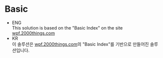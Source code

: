 # Basic
* ENG   
This solution is based on the "Basic Index" on the site [wpf.2000things.com](https://wpf.2000things.com/)   
* KR   
이 솔루션은 [wpf.2000things.com](https://wpf.2000things.com/)의 "Basic Index"를 기반으로 만들어진 솔루션입니다.   
